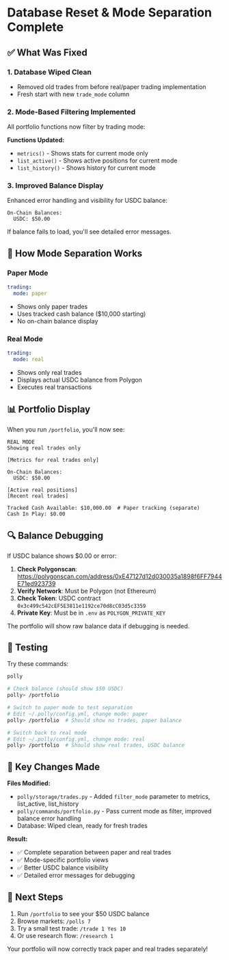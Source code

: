 # Database Reset & Mode Separation Complete

## ✅ What Was Fixed

### 1. Database Wiped Clean
- Removed old trades from before real/paper trading implementation
- Fresh start with new `trade_mode` column

### 2. Mode-Based Filtering Implemented
All portfolio functions now filter by trading mode:

**Functions Updated:**
- `metrics()` - Shows stats for current mode only
- `list_active()` - Shows active positions for current mode
- `list_history()` - Shows history for current mode

### 3. Improved Balance Display
Enhanced error handling and visibility for USDC balance:

```
On-Chain Balances:
  USDC: $50.00
```

If balance fails to load, you'll see detailed error messages.

## 🔄 How Mode Separation Works

### Paper Mode
```yaml
trading:
  mode: paper
```
- Shows only paper trades
- Uses tracked cash balance ($10,000 starting)
- No on-chain balance display

### Real Mode
```yaml
trading:
  mode: real
```
- Shows only real trades
- Displays actual USDC balance from Polygon
- Executes real transactions

## 📊 Portfolio Display

When you run `/portfolio`, you'll now see:

```
REAL MODE
Showing real trades only

[Metrics for real trades only]

On-Chain Balances:
  USDC: $50.00

[Active real positions]
[Recent real trades]

Tracked Cash Available: $10,000.00  # Paper tracking (separate)
Cash In Play: $0.00
```

## 🔍 Balance Debugging

If USDC balance shows $0.00 or error:

1. **Check Polygonscan**: https://polygonscan.com/address/0xE47127d12d030035a1898f6FF7944E71ed923739
2. **Verify Network**: Must be Polygon (not Ethereum)
3. **Check Token**: USDC contract `0x3c499c542cEF5E3811e1192ce70d8cC03d5c3359`
4. **Private Key**: Must be in `.env` as `POLYGON_PRIVATE_KEY`

The portfolio will show raw balance data if debugging is needed.

## 🧪 Testing

Try these commands:

```bash
polly

# Check balance (should show $50 USDC)
polly> /portfolio

# Switch to paper mode to test separation
# Edit ~/.polly/config.yml, change mode: paper
polly> /portfolio  # Should show no trades, paper balance

# Switch back to real mode
# Edit ~/.polly/config.yml, change mode: real
polly> /portfolio  # Should show real trades, USDC balance
```

## 📝 Key Changes Made

**Files Modified:**
- `polly/storage/trades.py` - Added `filter_mode` parameter to metrics, list_active, list_history
- `polly/commands/portfolio.py` - Pass current mode as filter, improved balance error handling
- Database: Wiped clean, ready for fresh trades

**Result:**
- ✅ Complete separation between paper and real trades
- ✅ Mode-specific portfolio views
- ✅ Better USDC balance visibility
- ✅ Detailed error messages for debugging

## 🚀 Next Steps

1. Run `/portfolio` to see your $50 USDC balance
2. Browse markets: `/polls 7`
3. Try a small test trade: `/trade 1 Yes 10`
4. Or use research flow: `/research 1`

Your portfolio will now correctly track paper and real trades separately!


